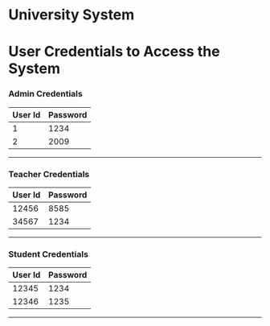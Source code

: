 # University System 

# User Credentials to Access the System

### Admin Credentials

| User Id | Password |
|---------|----------|
| 1       | 1234     |
| 2       | 2009     |
----------------------

### Teacher Credentials

| User Id | Password |
|---------|----------|
| 12456   | 8585     |
| 34567   | 1234     |
----------------------

### Student Credentials

| User Id | Password |
|---------|----------|
| 12345   | 1234     |
| 12346   | 1235     |
----------------------
